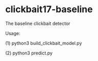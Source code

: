 # clickbait17-baseline
The baseline clickbait detector


Usage:

(1) python3 build_clickbait_model.py <path to clickbait17-validation-170630>

(2) python3 predict.py <path to clickbait17-test-170729> <path to store predictions>
